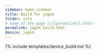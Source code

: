 ```yaml
---
sidebar: home_sidebar
title: Build for jagnm
folder: info
# name of the page (/{{permalink}}.html)
permalink: jagnm_build.html
device: jagnm
---
```

{% include templates/device_build.md %}
